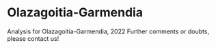 # Olazagoitia-Garmendia
Analysis for Olazagoitia-Garmendia, 2022
Further comments or doubts, please contact us!
